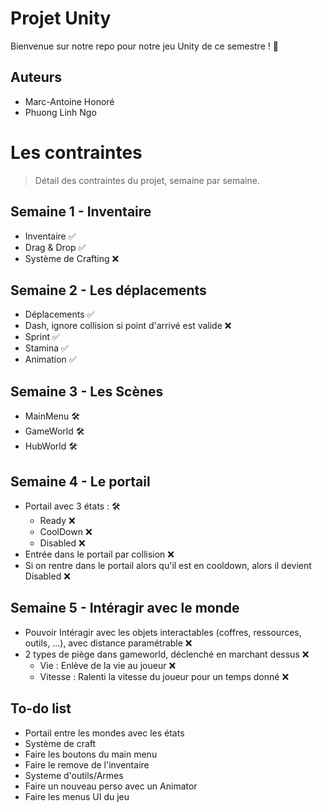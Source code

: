 
# Projet Unity

Bienvenue sur notre repo pour notre jeu Unity de ce semestre ! 👋


## Auteurs

- Marc-Antoine Honoré
- Phuong Linh Ngo

# Les contraintes

> Détail des contraintes du projet, semaine par semaine.

## Semaine 1 - Inventaire
- Inventaire ✅
- Drag & Drop ✅
- Système de Crafting ❌

## Semaine 2 - Les déplacements
- Déplacements ✅
- Dash, ignore collision si point d'arrivé est valide ❌
- Sprint ✅
- Stamina ✅
- Animation ✅

## Semaine 3 - Les Scènes
- MainMenu 🛠️
- GameWorld 🛠️
- HubWorld 🛠️

## Semaine 4 - Le portail
- Portail avec 3 états : 🛠️
	- Ready ❌
	- CoolDown ❌
	- Disabled ❌
 - Entrée dans le portail par collision ❌
 - Si on rentre dans le portail alors qu'il est en cooldown, alors il devient Disabled ❌

## Semaine 5 - Intéragir avec le monde
- Pouvoir Intéragir avec les objets interactables (coffres, ressources, outils, ...), avec distance paramétrable ❌
- 2 types de piège dans gameworld, déclenché en marchant dessus ❌
	- Vie : Enlève de la vie au joueur ❌
   	- Vitesse : Ralenti la vitesse du joueur pour un temps donné ❌

## To-do list

- Portail entre les mondes avec les états
- Système de craft
- Faire les boutons du main menu
- Faire le remove de l'inventaire
- Systeme d'outils/Armes
- Faire un nouveau perso avec un Animator
- Faire les menus UI du jeu
